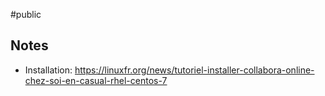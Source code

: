 #public 

## Notes

- Installation: https://linuxfr.org/news/tutoriel-installer-collabora-online-chez-soi-en-casual-rhel-centos-7

